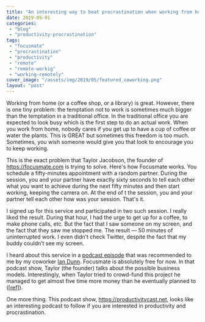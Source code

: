 ```yaml
---
title: "An interesting way to beat procrastination when working from home"
date: 2019-05-01
categories: 
 - "blog"
 - "productivity-procrastination"
tags: 
 - "focusmate"
 - "procrastination"
 - "productivity"
 - "remote"
 - "remote-workig"
 - "working-remotely"
cover_image: "/assets/img/2019/05/featured_coworking.png"
layout: "post"
---
```


Working from home (or a coffee shop, or a library) is great. However, there is one tiny problem: the temptation not to work is sometimes much bigger than the temptation in a traditional office. In the traditional office you are expected to look busy which is the first step to do an actual work. When you work from home, nobody cares if you get up to have a cup of coffee or water the plants. This is GREAT but sometimes this freedom is too much. Sometimes, you wish someone would give you that look to encourage you to keep working.

This is the exact problem that Taylor Jacobson, the founder of [](https://focusmate.com)[<https://focusmate.com>](https://focusmate.com) is trying to solve. Here's how Focusmate works. You schedule a fifty-minutes appointment with a random partner. During the session, you and your partner have exactly sixty seconds to tell each other what you want to achieve during the next fifty minutes and then start working, keeping the camera on. At the end of t the session, you and your partner tell each other how was your session. That's it.

I signed up for this service and participated in two such session. I really liked the result. During that hour, I had the urge to get up for a coffee, to make phone calls, etc. But the fact that I saw someone on my screen, and the fact that they saw me stopped me. The result — 50 minutes of uninterrupted work. I even didn’t check Twitter, despite the fact that my buddy couldn’t see my screen.

I heard about this service in a [podcast episode](https://productivitycast.net/049-virtual-coworking-focusmate/) that was recommended to me by my coworker [Ian Dunn](https://iandunn.name/about/). Focusmate is absolutely free for now. In that podcast show, Taylor (the founder) talks about the possible business models. Interestingly, when Taylor tried to crowd-fund this project he managed to get almost five time more money than he eventually planned to ([[ref](https://republic.co/focusmate)]). 

One more thing. This podcast show, [<https://productivitycast.net>](https://productivitycast.net/), looks like an interesting podcast to follow if you are interested in productivity and procrastination.
